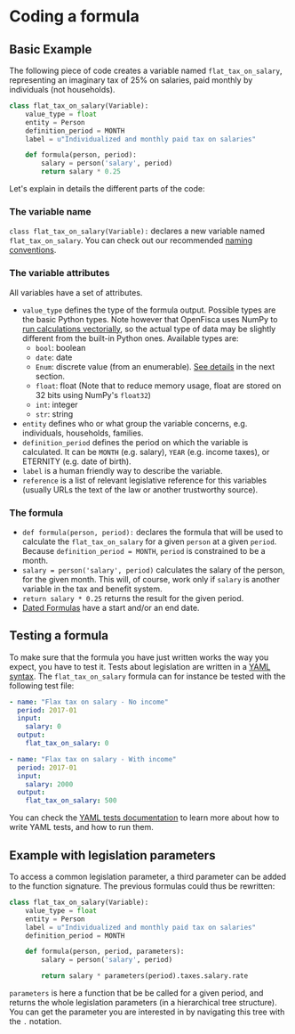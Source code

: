 # Coding a formula

## Basic Example

The following piece of code creates a variable named `flat_tax_on_salary`, representing an imaginary tax of 25% on salaries, paid monthly by individuals (not households).

```py
class flat_tax_on_salary(Variable):
    value_type = float
    entity = Person
    definition_period = MONTH
    label = u"Individualized and monthly paid tax on salaries"

    def formula(person, period):
        salary = person('salary', period)
        return salary * 0.25
```

Let's explain in details the different parts of the code:

### The variable name

`class flat_tax_on_salary(Variable):` declares a new variable named `flat_tax_on_salary`.  You can check out our recommended [naming conventions](../contribute/variables-naming.md).

### The variable attributes

All variables have a set of attributes.
* `value_type` defines the type of the formula output. Possible types are the basic Python types.
Note however that OpenFisca uses NumPy to [run calculations vectorially](25_vectorial_computing.md),
so the actual type of data may be slightly different from the built-in Python ones.
Available types are:
    - `bool`: boolean
    - `date`: date
    - `Enum`: discrete value (from an enumerable). [See details](20_input_variables.md) in the next section.
    - `float`: float (Note that to reduce memory usage, float are stored on 32 bits using NumPy's `float32`)
    - `int`: integer
    - `str`: string
* `entity` defines who or what group the variable concerns, e.g. individuals, households, families.
* `definition_period` defines the period on which the variable is calculated. It can be `MONTH` (e.g. salary), `YEAR` (e.g. income taxes), or ETERNITY (e.g. date of birth).
* `label` is a human friendly way to describe the variable.
* `reference` is a list of relevant legislative reference for this variables (usually URLs the text of the law or another trustworthy source).

### The formula

  - `def formula(person, period):` declares the formula that will be used to calculate the `flat_tax_on_salary` for a given `person` at a given `period`. Because `definition_period = MONTH`, `period` is constrained to be a month.
  - `salary = person('salary', period)` calculates the salary of the person, for the given month. This will, of course, work only if `salary` is another variable in the tax and benefit system.
  - `return salary * 0.25` returns the result for the given period.
  - [Dated Formulas](40_legislation_evolutions.md) have a start and/or an end date.

## Testing a formula

To make sure that the formula you have just written works the way you expect, you have to test it. Tests about legislation are written in a [YAML syntax](writing_yaml_tests.md). The `flat_tax_on_salary` formula can for instance be tested with the following test file:

```yaml
- name: "Flax tax on salary - No income"
  period: 2017-01
  input:
    salary: 0
  output:
    flat_tax_on_salary: 0

- name: "Flax tax on salary - With income"
  period: 2017-01
  input:
    salary: 2000
  output:
    flat_tax_on_salary: 500
```

You can check the [YAML tests documentation](writing_yaml_tests.md) to learn more about how to write YAML tests, and how to run them.

## Example with legislation parameters

To access a common legislation parameter, a third parameter can be added to the function signature. The previous formulas could thus be rewritten:

```py
class flat_tax_on_salary(Variable):
    value_type = float
    entity = Person
    label = u"Individualized and monthly paid tax on salaries"
    definition_period = MONTH

    def formula(person, period, parameters):
        salary = person('salary', period)

        return salary * parameters(period).taxes.salary.rate
```

`parameters` is here a function that be be called for a given period, and returns the whole legislation parameters (in a hierarchical tree structure). You can get the parameter you are interested in by navigating this tree with the `.` notation.
